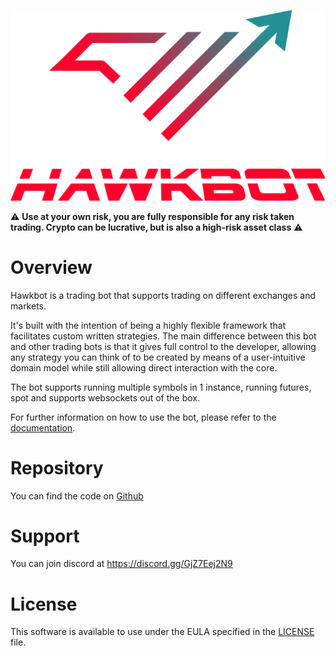 ![logo](docs/img/hawkbot_logo.png)

:warning: **Use at your own risk, you are fully responsible for any risk taken trading. Crypto can be lucrative, but 
is also a high-risk asset class** :warning:

# Overview
Hawkbot is a trading bot that supports trading on different exchanges and markets.

It's built with the intention of being a highly flexible framework that facilitates custom written strategies. 
The main difference between this bot and other trading bots is that it gives full control to the developer, allowing
any strategy you can think of to be created by means of a user-intuitive domain model while still allowing direct 
interaction with the core.

The bot supports running multiple symbols in 1 instance, running futures, spot and supports websockets out of the box.

For further information on how to use the bot, please refer to the [documentation](https://hawkeyebot.github.io/hawkbot).

# Repository

You can find the code on [Github](https://github.com/HawkeyeBot/hawkbot.git)

# Support
You can join discord at https://discord.gg/GjZ7Eej2N9

# License
This software is available to use under the EULA specified in the [LICENSE](LICENSE) file.
